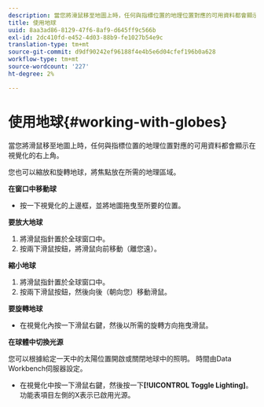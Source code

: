 ```yaml
---
description: 當您將滑鼠移至地圖上時，任何與指標位置的地理位置對應的可用資料都會顯示在視覺化的右上角。
title: 使用地球
uuid: 8aa3ad86-8129-47f6-8af9-d645ff9c566b
exl-id: 2dc410fd-e452-4d03-88b9-fe1027b54e9c
translation-type: tm+mt
source-git-commit: d9df90242ef96188f4e4b5e6d04cfef196b0a628
workflow-type: tm+mt
source-wordcount: '227'
ht-degree: 2%

---
```


# 使用地球{#working-with-globes}

當您將滑鼠移至地圖上時，任何與指標位置的地理位置對應的可用資料都會顯示在視覺化的右上角。

您也可以縮放和旋轉地球，將焦點放在所需的地理區域。

**在窗口中移動球**

* 按一下視覺化的上邊框，並將地圖拖曳至所要的位置。

**要放大地球**

1. 將滑鼠指針置於全球窗口中。
1. 按兩下滑鼠按鈕，將滑鼠向前移動（離您遠）。

**縮小地球**

1. 將滑鼠指針置於全球窗口中。
1. 按兩下滑鼠按鈕，然後向後（朝向您）移動滑鼠。

**要旋轉地球**

* 在視覺化內按一下滑鼠右鍵，然後以所需的旋轉方向拖曳滑鼠。

**在球體中切換光源**

您可以根據給定一天中的太陽位置開啟或關閉地球中的照明。 時間由Data Workbench伺服器設定。

* 在視覺化中按一下滑鼠右鍵，然後按一下&#x200B;**[!UICONTROL Toggle Lighting]**。 功能表項目左側的X表示已啟用光源。
